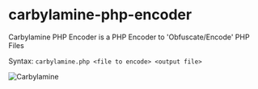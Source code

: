# carbylamine-php-encoder
Carbylamine PHP Encoder is a PHP Encoder to 'Obfuscate/Encode' PHP Files


Syntax: `carbylamine.php <file to encode> <output file>`


![Carbylamine](https://raw.githubusercontent.com/prakharprasad/carbylamine-php-encoder/master/box.jpg)
